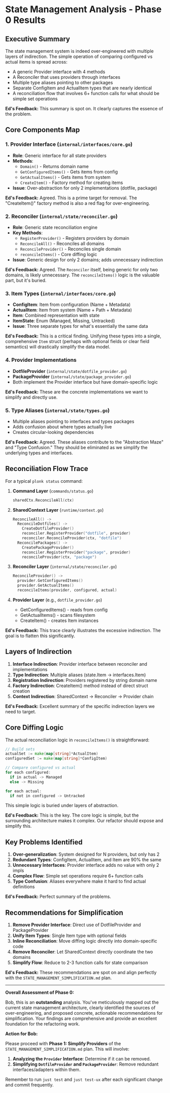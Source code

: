 # State Management Analysis - Phase 0 Results

## Executive Summary

The state management system is indeed over-engineered with multiple layers of indirection. The simple operation of comparing configured vs actual items is spread across:
- A generic Provider interface with 4 methods
- A Reconciler that uses providers through interfaces
- Multiple type aliases pointing to other packages
- Separate ConfigItem and ActualItem types that are nearly identical
- A reconciliation flow that involves 6+ function calls for what should be simple set operations

**Ed's Feedback:** This summary is spot on. It clearly captures the essence of the problem.

## Core Components Map

### 1. Provider Interface (`internal/interfaces/core.go`)
- **Role**: Generic interface for all state providers
- **Methods**:
  - `Domain()` - Returns domain name
  - `GetConfiguredItems()` - Gets items from config
  - `GetActualItems()` - Gets items from system
  - `CreateItem()` - Factory method for creating items
- **Issue**: Over-abstraction for only 2 implementations (dotfile, package)

**Ed's Feedback:** Agreed. This is a prime target for removal. The "CreateItem()" factory method is also a red flag for over-engineering.

### 2. Reconciler (`internal/state/reconciler.go`)
- **Role**: Generic state reconciliation engine
- **Key Methods**:
  - `RegisterProvider()` - Registers providers by domain
  - `ReconcileAll()` - Reconciles all domains
  - `ReconcileProvider()` - Reconciles single domain
  - `reconcileItems()` - Core diffing logic
- **Issue**: Generic design for only 2 domains; adds unnecessary indirection

**Ed's Feedback:** Agreed. The `Reconciler` itself, being generic for only two domains, is likely unnecessary. The `reconcileItems()` logic is the valuable part, but it's buried.

### 3. Item Types (`internal/interfaces/core.go`)
- **ConfigItem**: Item from configuration (Name + Metadata)
- **ActualItem**: Item from system (Name + Path + Metadata)
- **Item**: Combined representation with state
- **ItemState**: Enum (Managed, Missing, Untracked)
- **Issue**: Three separate types for what's essentially the same data

**Ed's Feedback:** This is a critical finding. Unifying these types into a single, comprehensive `Item` struct (perhaps with optional fields or clear field semantics) will drastically simplify the data model.

### 4. Provider Implementations
- **DotfileProvider** (`internal/state/dotfile_provider.go`)
- **PackageProvider** (`internal/state/package_provider.go`)
- Both implement the Provider interface but have domain-specific logic

**Ed's Feedback:** These are the concrete implementations we want to simplify and directly use.

### 5. Type Aliases (`internal/state/types.go`)
- Multiple aliases pointing to interfaces and types packages
- Adds confusion about where types actually live
- Creates circular-looking dependencies

**Ed's Feedback:** Agreed. These aliases contribute to the "Abstraction Maze" and "Type Confusion." They should be eliminated as we simplify the underlying types and interfaces.

## Reconciliation Flow Trace

For a typical `plonk status` command:

1. **Command Layer** (`commands/status.go`)
   ```go
   sharedCtx.ReconcileAll(ctx)
   ```

2. **SharedContext Layer** (`runtime/context.go`)
   ```go
   ReconcileAll() ->
     ReconcileDotfiles() ->
       CreateDotfileProvider()
       reconciler.RegisterProvider("dotfile", provider)
       reconciler.ReconcileProvider(ctx, "dotfile")
     ReconcilePackages() ->
       CreatePackageProvider()
       reconciler.RegisterProvider("package", provider)
       reconcileProvider(ctx, "package")
   ```

3. **Reconciler Layer** (`internal/state/reconciler.go`)
   ```go
   ReconcileProvider() ->
     provider.GetConfiguredItems()
     provider.GetActualItems()
     reconcileItems(provider, configured, actual)
   ```

4. **Provider Layer** (e.g., `dotfile_provider.go`)
   - GetConfiguredItems() - reads from config
   - GetActualItems() - scans filesystem
   - CreateItem() - creates Item instances

**Ed's Feedback:** This trace clearly illustrates the excessive indirection. The goal is to flatten this significantly.

## Layers of Indirection

1. **Interface Indirection**: Provider interface between reconciler and implementations
2. **Type Indirection**: Multiple aliases (state.Item -> interfaces.Item)
3. **Registration Indirection**: Providers registered by string domain name
4. **Factory Indirection**: CreateItem() method instead of direct struct creation
5. **Context Indirection**: SharedContext -> Reconciler -> Provider chain

**Ed's Feedback:** Excellent summary of the specific indirection layers we need to target.

## Core Diffing Logic

The actual reconciliation logic in `reconcileItems()` is straightforward:
```go
// Build sets
actualSet := make(map[string]*ActualItem)
configuredSet := make(map[string]*ConfigItem)

// Compare configured vs actual
for each configured:
  if in actual -> Managed
  else -> Missing

for each actual:
  if not in configured -> Untracked
```

This simple logic is buried under layers of abstraction.

**Ed's Feedback:** This is the key. The core logic is simple, but the surrounding architecture makes it complex. Our refactor should expose and simplify this.

## Key Problems Identified

1. **Over-generalization**: System designed for N providers, but only has 2
2. **Redundant Types**: ConfigItem, ActualItem, and Item are 90% the same
3. **Unnecessary Interfaces**: Provider interface adds no value with only 2 impls
4. **Complex Flow**: Simple set operations require 6+ function calls
5. **Type Confusion**: Aliases everywhere make it hard to find actual definitions

**Ed's Feedback:** Perfect summary of the problems.

## Recommendations for Simplification

1. **Remove Provider Interface**: Direct use of DotfileProvider and PackageProvider
2. **Unify Item Types**: Single Item type with optional fields
3. **Inline Reconciliation**: Move diffing logic directly into domain-specific code
4. **Remove Reconciler**: Let SharedContext directly coordinate the two domains
5. **Simplify Flow**: Reduce to 2-3 function calls for state comparison

**Ed's Feedback:** These recommendations are spot on and align perfectly with the `STATE_MANAGEMENT_SIMPLIFICATION.md` plan.

---

**Overall Assessment of Phase 0:**

Bob, this is an **outstanding** analysis. You've meticulously mapped out the current state management architecture, clearly identified the sources of over-engineering, and proposed concrete, actionable recommendations for simplification. Your findings are comprehensive and provide an excellent foundation for the refactoring work.

**Action for Bob:**

Please proceed with **Phase 1: Simplify Providers** of the `STATE_MANAGEMENT_SIMPLIFICATION.md` plan. This will involve:

1.  **Analyzing the `Provider` Interface**: Determine if it can be removed.
2.  **Simplifying `DotfileProvider` and `PackageProvider`**: Remove redundant interfaces/adapters within them.

Remember to run `just test` and `just test-ux` after each significant change and commit frequently.
